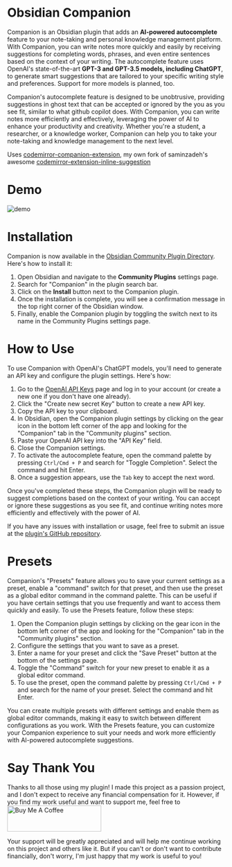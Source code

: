 # Obsidian Companion

Companion is an Obsidian plugin that adds an **AI-powered autocomplete** feature to your note-taking and personal knowledge management platform. With Companion, you can write notes more quickly and easily by receiving suggestions for completing words, phrases, and even entire sentences based on the context of your writing. The autocomplete feature uses OpenAI's state-of-the-art **GPT-3 and GPT-3.5 models, including ChatGPT**, to generate smart suggestions that are tailored to your specific writing style and preferences. Support for more models is planned, too.

Companion's autocomplete feature is designed to be unobtrusive, providing suggestions in ghost text that can be accepted or ignored by the you as you see fit, similar to what github copilot does. With Companion, you can write notes more efficiently and effectively, leveraging the power of AI to enhance your productivity and creativity. Whether you're a student, a researcher, or a knowledge worker, Companion can help you to take your note-taking and knowledge management to the next level.

Uses [codemirror-companion-extension](https://www.npmjs.com/package/codemirror-companion-extension), my own fork of saminzadeh's awesome [codemirror-extension-inline-suggestion](https://github.com/saminzadeh/codemirror-extension-inline-suggestion)

# Demo

![demo](https://raw.githubusercontent.com/rizerphe/obsidian-companion/main/screenshots/demo.gif)

# Installation

Companion is now available in the [Obsidian Community Plugin Directory](https://obsidian.md/plugins). Here's how to install it:

1. Open Obsidian and navigate to the **Community Plugins** settings page.
2. Search for "Companion" in the plugin search bar.
3. Click on the **Install** button next to the Companion plugin.
4. Once the installation is complete, you will see a confirmation message in the top right corner of the Obsidian window.
5. Finally, enable the Companion plugin by toggling the switch next to its name in the Community Plugins settings page.

# How to Use

To use Companion with OpenAI's ChatGPT models, you'll need to generate an API key and configure the plugin settings. Here's how:

1. Go to the [OpenAI API Keys](https://platform.openai.com/account/api-keys) page and log in to your account (or create a new one if you don't have one already).
2. Click the "Create new secret Key" button to create a new API key.
3. Copy the API key to your clipboard.
4. In Obsidian, open the Companion plugin settings by clicking on the gear icon in the bottom left corner of the app and looking for the "Companion" tab in the "Community plugins" section.
5. Paste your OpenAI API key into the "API Key" field.
6. Close the Companion settings.
7. To activate the autocomplete feature, open the command palette by pressing `Ctrl/Cmd + P` and search for "Toggle Completion". Select the command and hit Enter.
8. Once a suggestion appears, use the `Tab` key to accept the next word.

Once you've completed these steps, the Companion plugin will be ready to suggest completions based on the context of your writing. You can accept or ignore these suggestions as you see fit, and continue writing notes more efficiently and effectively with the power of AI.

If you have any issues with installation or usage, feel free to submit an issue at the [plugin's GitHub repository](https://github.com/rizerphe/obsidian-companion).

# Presets

Companion's "Presets" feature allows you to save your current settings as a preset, enable a "command" switch for that preset, and then use the preset as a global editor command in the command palette. This can be useful if you have certain settings that you use frequently and want to access them quickly and easily.
To use the Presets feature, follow these steps:

1. Open the Companion plugin settings by clicking on the gear icon in the bottom left corner of the app and looking for the "Companion" tab in the "Community plugins" section.
2. Configure the settings that you want to save as a preset.
3. Enter a name for your preset and click the "Save Preset" button at the bottom of the settings page.
4. Toggle the "Command" switch for your new preset to enable it as a global editor command.
5. To use the preset, open the command palette by pressing `Ctrl/Cmd + P` and search for the name of your preset. Select the command and hit Enter.

You can create multiple presets with different settings and enable them as global editor commands, making it easy to switch between different configurations as you work. With the Presets feature, you can customize your Companion experience to suit your needs and work more efficiently with AI-powered autocomplete suggestions.

# Say Thank You

Thanks to all those using my plugin! I made this project as a passion project, and I don't expect to receive any financial compensation for it. However, if you find my work useful and want to support me, feel free to <a href="https://www.buymeacoffee.com/rizerphe" target="_blank"><img src="https://cdn.buymeacoffee.com/buttons/v2/default-yellow.png" alt="Buy Me A Coffee" style="height: 60px !important;width: 217px !important;" ></a>

Your support will be greatly appreciated and will help me continue working on this project and others like it. But if you can't or don't want to contribute financially, don't worry, I'm just happy that my work is useful to you!

